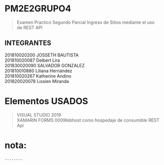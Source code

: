 # PM2E2GRUPO4
> Examen Practico Segundo Parcial Ingreso de Sitios mediante el uso de REST API 
## INTEGRANTES
201810020200  JOSSETH BAUTISTA<br>
201810020087  Delbert Lira<br>
201830020090  SALVADOR GONZALEZ<br>
201810010880  Liliana Hernández<br>
201810020267  Katherine Andino<br>
201820020078  Lissien Miranda<br>


# Elementos USADOS
> VISUAL STUDIO 2019<br>
> XAMARIN FORMS 
> 000Webhost como hospedaje de consumible REST Api

# nota:

```shell
........
```
